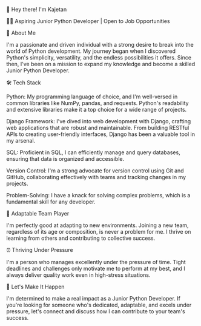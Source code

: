 👋 Hey there! I'm Kajetan

👨‍💻 Aspiring Junior Python Developer | Open to Job Opportunities

🌟 About Me

I'm a passionate and driven individual with a strong desire to break into the world of Python development. My journey began when I discovered Python's simplicity, versatility, and the endless possibilities it offers. Since then, I've been on a mission to expand my knowledge and become a skilled Junior Python Developer.

🛠️ Tech Stack

Python: My programming language of choice, and I'm well-versed in common libraries like NumPy, pandas, and requests. Python's readability and extensive libraries make it a top choice for a wide range of projects.

Django Framework: I've dived into web development with Django, crafting web applications that are robust and maintainable. From building RESTful APIs to creating user-friendly interfaces, Django has been a valuable tool in my arsenal.

SQL: Proficient in SQL, I can efficiently manage and query databases, ensuring that data is organized and accessible.

Version Control: I'm a strong advocate for version control using Git and GitHub, collaborating effectively with teams and tracking changes in my projects.

Problem-Solving: I have a knack for solving complex problems, which is a fundamental skill for any developer.

💪 Adaptable Team Player

I'm perfectly good at adapting to new environments. Joining a new team, regardless of its age or composition, is never a problem for me. I thrive on learning from others and contributing to collective success.

⏰ Thriving Under Pressure

I'm a person who manages excellently under the pressure of time. Tight deadlines and challenges only motivate me to perform at my best, and I always deliver quality work even in high-stress situations.

🚀 Let's Make It Happen

I'm determined to make a real impact as a Junior Python Developer. If you're looking for someone who's dedicated, adaptable, and excels under pressure, let's connect and discuss how I can contribute to your team's success.


<!--
**kajcol1/kajcol1** is a ✨ _special_ ✨ repository because its `README.md` (this file) appears on your GitHub profile.

Here are some ideas to get you started:

- 🔭 I’m currently working on ...
- 🌱 I’m currently learning ...
- 👯 I’m looking to collaborate on ...
- 🤔 I’m looking for help with ...
- 💬 Ask me about ...
- 📫 How to reach me: ...
- 😄 Pronouns: ...
- ⚡ Fun fact: ...
-->
